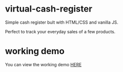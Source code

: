 # virtual-cash-register

Simple cash register bult with HTML/CSS and vanilla JS.

Perfect to track your everyday sales of a few products.

# working demo

You can view the working demo [HERE](https://luiavag.github.io/virtual-cash-register/)
